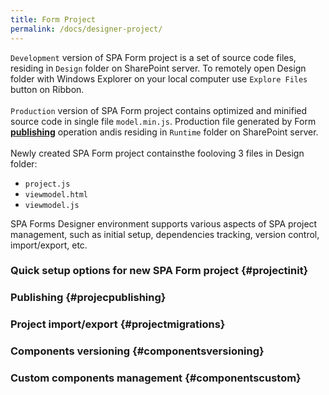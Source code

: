 ```yaml
---
title: Form Project
permalink: /docs/designer-project/
---
```


<code>Development</code> version of SPA Form project is a set of source code files, residing in <code>Design</code> folder on SharePoint server. To remotely open Design folder with Windows Explorer on your local computer use <code>Explore Files</code> button on Ribbon.
<br/>
<br/>
<code>Production</code> version of SPA Form project contains optimized and minified source code in single file <code>model.min.js</code>. Production file generated by Form <b>[publishing](#projecpublishing)</b> operation andis residing in <code>Runtime</code> folder on SharePoint server.
<br/>
<br/>
Newly created SPA Form project containsthe fooloving 3 files in Design folder: 
* <code>project.js</code>
* <code>viewmodel.html</code>
* <code>viewmodel.js</code>

SPA Forms Designer environment supports various aspects of SPA project management, such as initial setup, dependencies tracking, version control, import/export, etc.

###  Quick setup options for new SPA Form project {#projectinit}

###  Publishing {#projecpublishing}

###  Project import/export {#projectmigrations}

###  Components versioning {#componentsversioning}

###  Custom components management {#componentscustom}

